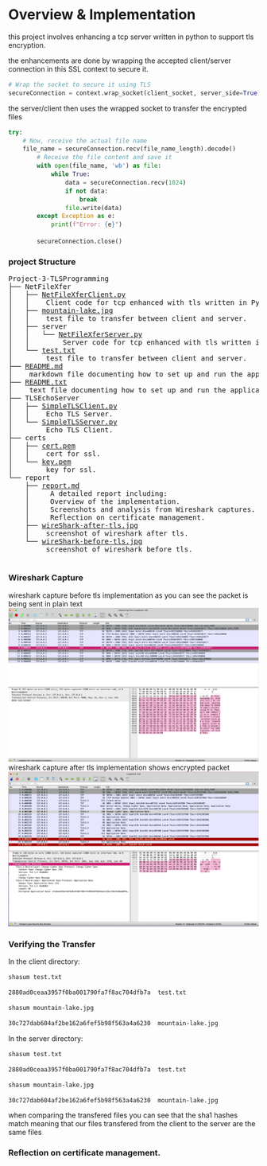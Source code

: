 # Overview & Implementation

this project involves enhancing a tcp server written in python to support tls encryption.

the enhancements are done by wrapping the accepted client/server connection in this SSL context to secure it.

```python NetFileXferServer.py
# Wrap the socket to secure it using TLS
secureConnection = context.wrap_socket(client_socket, server_side=True)
```

the server/client then uses the wrapped socket to transfer the encrypted files

```python NetFileXferServer.py
try:
    # Now, receive the actual file name
    file_name = secureConnection.recv(file_name_length).decode()
        # Receive the file content and save it
        with open(file_name, 'wb') as file:
            while True:
                data = secureConnection.recv(1024)
                if not data:
                    break
                file.write(data)
        except Exception as e:
            print(f"Error: {e}")

        secureConnection.close()
```

### project Structure

<pre>
Project-3-TLSProgramming
├── NetFileXfer
│   ├── <a href="../NetFileXfer/NetFileXferClient.py" title="">NetFileXferClient.py</a>
│   │    Client code for tcp enhanced with tls written in Python.
│   ├── <a href="../NetFileXfer/mountain-lake.jpg" title="">mountain-lake.jpg</a>
│   │    test file to transfer between client and server.
│   ├── server
│   │   └── <a href="../NetFileXfer/server/NetFileXferServer.py" title="">NetFileXferServer.py</a>
│   │        Server code for tcp enhanced with tls written in Python.
│   └── <a href="../NetFileXfer/test.txt" title="">test.txt</a>
│        test file to transfer between client and server.
├── <a href="../README.md" title="">README.md</a>
│    markdown file documenting how to set up and run the applications.
├── <a href="../README.txt" title="">README.txt</a>
│    text file documenting how to set up and run the applications.
├── TLSEchoServer
│   ├── <a href="../TLSEchoServer/SimpleTLSClient.py" title="">SimpleTLSClient.py</a>
│   │    Echo TLS Server.
│   └── <a href="../TLSEchoServer/simpleTLSServer.py" title="">SimpleTLSServer.py</a>
│        Echo TLS Client.
├── certs
│   ├── <a href="../certs/cert.pem" title="">cert.pem</a>
│   │    cert for ssl.
│   └── <a href="../certs/key.pem" title="">key.pem</a>
│        key for ssl.
└── report
    ├── <a href="report.md" title="">report.md</a>
    │     A detailed report including: 
    │     Overview of the implementation. 
    │     Screenshots and analysis from Wireshark captures.
    │     Reflection on certificate management.
    ├── <a href="wireShark-after-tls.jpg" title="">wireShark-after-tls.jpg</a>
    │    screenshot of wireshark after tls.
    └── <a href="wireShark-before-tls.jpg" title="">wireShark-before-tls.jpg</a>
         screenshot of wireshark before tls.

</pre>


### Wireshark Capture
wireshark capture before tls implementation as you can see the packet is being sent in plain text
![wireshark before tls](wireShark-before-tls.jpg)
wireshark capture after tls implementation shows encrypted packet 
![wireshark after tls](wireShark-after-tls.jpg)

### Verifying the Transfer

In the client directory:
```bash input
shasum test.txt 
```
```bash output
2880ad0ceaa3957f0ba001790fa7f8ac704dfb7a  test.txt
```
```bash input
shasum mountain-lake.jpg 
```
```bash output
30c727dab604af2be162a6fef5b98f563a4a6230  mountain-lake.jpg
```
In the server directory:
```bash input
shasum test.txt
```
```bash output
2880ad0ceaa3957f0ba001790fa7f8ac704dfb7a  test.txt
```
```bash input
shasum mountain-lake.jpg 
```
```bash output
30c727dab604af2be162a6fef5b98f563a4a6230  mountain-lake.jpg
```

when comparing the transfered files you can see that the sha1 hashes match meaning that our files transfered from the client to the server are the same files 

### Reflection on certificate management.

